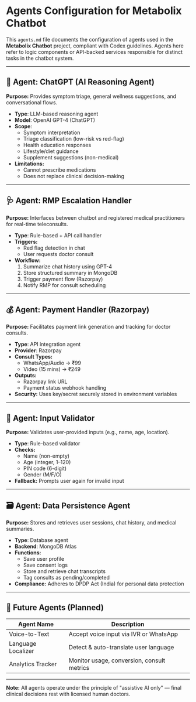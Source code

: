 # Agents Configuration for Metabolix Chatbot

This `agents.md` file documents the configuration of agents used in the **Metabolix Chatbot** project, compliant with Codex guidelines. Agents here refer to logic components or API-backed services responsible for distinct tasks in the chatbot system.

---

## 🤖 Agent: ChatGPT (AI Reasoning Agent)
**Purpose:** Provides symptom triage, general wellness suggestions, and conversational flows.

- **Type**: LLM-based reasoning agent
- **Model**: OpenAI GPT-4 (ChatGPT)
- **Scope**:
  - Symptom interpretation
  - Triage classification (low-risk vs red-flag)
  - Health education responses
  - Lifestyle/diet guidance
  - Supplement suggestions (non-medical)
- **Limitations:**
  - Cannot prescribe medications
  - Does not replace clinical decision-making

---

## 🩺 Agent: RMP Escalation Handler
**Purpose:** Interfaces between chatbot and registered medical practitioners for real-time teleconsults.

- **Type**: Rule-based + API call handler
- **Triggers:**
  - Red flag detection in chat
  - User requests doctor consult
- **Workflow:**
  1. Summarize chat history using GPT-4
  2. Store structured summary in MongoDB
  3. Trigger payment flow (Razorpay)
  4. Notify RMP for consult scheduling

---

## 💰 Agent: Payment Handler (Razorpay)
**Purpose:** Facilitates payment link generation and tracking for doctor consults.

- **Type**: API integration agent
- **Provider**: Razorpay
- **Consult Types:**
  - WhatsApp/Audio → ₹99
  - Video (15 mins) → ₹249
- **Outputs:**
  - Razorpay link URL
  - Payment status webhook handling
- **Security:** Uses key/secret securely stored in environment variables

---

## 🧠 Agent: Input Validator
**Purpose:** Validates user-provided inputs (e.g., name, age, location).

- **Type**: Rule-based validator
- **Checks:**
  - Name (non-empty)
  - Age (integer, 1–120)
  - PIN code (6-digit)
  - Gender (M/F/O)
- **Fallback:** Prompts user again for invalid input

---

## 🗃️ Agent: Data Persistence Agent
**Purpose:** Stores and retrieves user sessions, chat history, and medical summaries.

- **Type**: Database agent
- **Backend**: MongoDB Atlas
- **Functions:**
  - Save user profile
  - Save consent logs
  - Store and retrieve chat transcripts
  - Tag consults as pending/completed
- **Compliance:** Adheres to DPDP Act (India) for personal data protection

---

## 🔄 Future Agents (Planned)
| Agent Name        | Description                                |
|------------------|--------------------------------------------|
| Voice-to-Text     | Accept voice input via IVR or WhatsApp     |
| Language Localizer| Detect & auto-translate user language      |
| Analytics Tracker | Monitor usage, conversion, consult metrics |

---

**Note:** All agents operate under the principle of "assistive AI only" — final clinical decisions rest with licensed human doctors.
